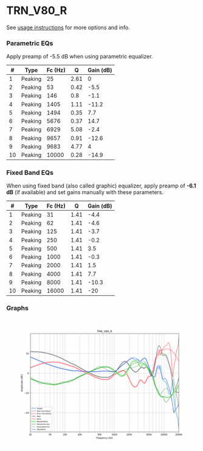 # TRN_V80_R
See [usage instructions](https://github.com/jaakkopasanen/AutoEq#usage) for more options and info.

### Parametric EQs
Apply preamp of -5.5 dB when using parametric equalizer.

|   # | Type    |   Fc (Hz) |    Q |   Gain (dB) |
|-----|---------|-----------|------|-------------|
|   1 | Peaking |        25 | 2.61 |         0   |
|   2 | Peaking |        53 | 0.42 |        -5.5 |
|   3 | Peaking |       146 | 0.8  |        -1.1 |
|   4 | Peaking |      1405 | 1.11 |       -11.2 |
|   5 | Peaking |      1494 | 0.35 |         7.7 |
|   6 | Peaking |      5676 | 0.37 |        14.7 |
|   7 | Peaking |      6929 | 5.08 |        -2.4 |
|   8 | Peaking |      9657 | 0.91 |       -12.6 |
|   9 | Peaking |      9683 | 4.77 |         4   |
|  10 | Peaking |     10000 | 0.28 |       -14.9 |

### Fixed Band EQs
When using fixed band (also called graphic) equalizer, apply preamp of **-6.1 dB** (if available) and set gains manually with these parameters.

|   # | Type    |   Fc (Hz) |    Q |   Gain (dB) |
|-----|---------|-----------|------|-------------|
|   1 | Peaking |        31 | 1.41 |        -4.4 |
|   2 | Peaking |        62 | 1.41 |        -4.6 |
|   3 | Peaking |       125 | 1.41 |        -3.7 |
|   4 | Peaking |       250 | 1.41 |        -0.2 |
|   5 | Peaking |       500 | 1.41 |         3.5 |
|   6 | Peaking |      1000 | 1.41 |        -0.3 |
|   7 | Peaking |      2000 | 1.41 |         1.5 |
|   8 | Peaking |      4000 | 1.41 |         7.7 |
|   9 | Peaking |      8000 | 1.41 |       -10.3 |
|  10 | Peaking |     16000 | 1.41 |       -20   |

### Graphs
![](./TRN_V80_R.png)
